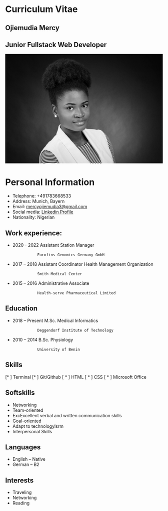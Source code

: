 # Curriculum Vitae
## Ojiemudia Mercy 
## Junior Fullstack Web Developer

![Profile photo](image/9175sw-web.JPG)

# Personal Information
* Telephone: +491783668533
* Address: Munich, Bayern
* Email: mercyojiemudia3@gmail.com
* Social media: [Linkedin Profile](https://www.linkedin.com/in/mercy-ojiemudia-034656197/)
* Nationality: Nigerian

## Work experience: 
* 2020 - 2022    Assistant Station Manager 


                 Eurofins Genomics Germany GmbH


* 2017 – 2018    Assistant Coordinator Health Management Organization 


                 Smith Medical Center


* 2015 – 2016    Administrative Associate


                 Health-serve Pharmaceutical Limited

## Education
* 2018 – Present M.Sc. Medical Informatics 

                 Deggendorf Institute of Technology


* 2010 – 2014    B.Sc. Physiology 

                 University of Benin

## Skills
[* ] Terminal
[* ] Git/Github
[ * ] HTML
[ * ] CSS
[ * ] Microsoft Office

## Softskills
* Networking 
* Team-oriented
* ExcExcellent verbal and written communication skills
* Goal-oriented
* Adapt to technologylsrm
* Interpersonal Skills

## Languages 
* English – Native
* German – B2

## Interests 
* Traveling 
* Networking  
* Reading